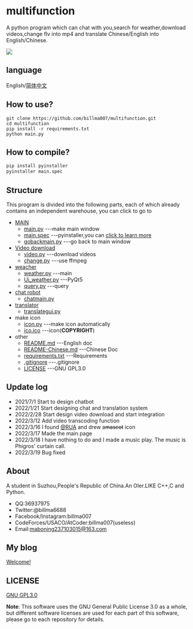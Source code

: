 # multifunction

A python program which can chat with you,search for weather,download videos,change flv into mp4 and translate Chinese/English into English/Chinese.

![ ](https://cdn.jsdelivr.net/gh/billma007/imagesave/mainback.png)

## language

English/[简体中文](README-Chinese.md)

## How to use?

```git
git clone https://github.com/billma007/multifunction.git
cd multifunction
pip install -r requirements.txt
python main.py
```

## How to compile?

```cmd
pip install pyinstaller
pyinstaller main.spec
```

## Structure

This program is divided into the following parts, each of which already contains an independent warehouse, you can click to go to

- [MAIN](https://github.com/billma007/videodownloadergui)
  - [main.py](main.py) ---make main window
  - [main.spec](main.spec) ---pyinstaller,you can [click to learn more](https://github.com/billma007/videodownloadergui#how-to-compile)
  - [gobackmain.py](gobackmain.py) ---go back to main window
- [Video download](https://github.com/billma007/videodownloadergui)
  - [video.py](video.py) ---download videos
  - [change.py](change.py) ---use ffmpeg
- [weacher](https://github.com/billma007/weatherGUI2)
  - [weather.py](weather.py) ---main
  - [Ui_weather.py](Ui_weather.py) ---PyQt5
  - [query.py](query.py) ---query
- [chat robot](https://github.com/billma007/mgchatrobot2)
  - [chatmain.py](chatmain.py)
- [translator](https://github.com/billma007/pythontranslator)
  - [translategui.py](translategui.py)
- make icon
  - [icon.py](icon.py) ---make icon automatically
  - [ico.ico](ico.ico) ---icon(**COPYRIGHT**)
- other
  - [README.md](README.md) ---English doc
  - [README-Chinese.md](README-Chinese.md) ---Chinese Doc
  - [requirements.txt](requirements.txt) ---Requirements
  - [.gitignore](.gitignore) ---.gitignore
  - [LICENSE](LICENSE) ---GNU GPL3.0

## Update log

- 2021/7/1 Start to design chatbot
- 2022/1/21 Start designing chat and translation system
- 2022/2/28 Start design video download and start integration
- 2022/3/12 Add video transcoding function
- 2022/3/16 I found [@RUA](http://2278365235.qzone.qq.com) and drew a~~mascot~~ icon
- 2022/3/17 Made the main page
- 2022/3/18 I have nothing to do and I made a music play. The music is Phigros' curtain call.
- 2022/3/19 Bug fixed

## About

A student in Suzhou,People's Republic of China.An OIer.LIKE C++,C and Python.

- QQ:36937975
- Twitter:@billma6688
- Facebook/Instagram:billma007
- CodeForces/USACO/AtCoder:billma007(useless)
- Email:maboning237103015@163.com

## My blog

[Welcome!](https://billma.top)

## LICENSE

[GNU GPL3.0](LICENSE)

**Note**: This software uses the GNU General Public License 3.0 as a whole, but different software licenses are used for each part of this software, please go to each repository for details.
